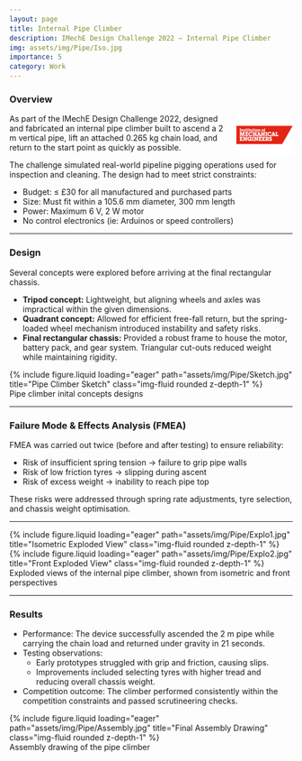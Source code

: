 ```yaml
---
layout: page
title: Internal Pipe Climber
description: IMechE Design Challenge 2022 – Internal Pipe Climber
img: assets/img/Pipe/Iso.jpg
importance: 5
category: Work
---
```


### Overview

<img src="assets/img/Pipe/imeche.jpg" alt="IMechE Logo" style="float: right; width: 100px; margin-left: 15px;"/>

As part of the IMechE Design Challenge 2022, designed and fabricated an internal pipe climber built to ascend a 2 m vertical pipe, lift an attached 0.265 kg chain load, and return to the start point as quickly as possible.

The challenge simulated real-world pipeline pigging operations used for inspection and cleaning. The design had to meet strict constraints:

- Budget: ≤ £30 for all manufactured and purchased parts
- Size: Must fit within a 105.6 mm diameter, 300 mm length
- Power: Maximum 6 V, 2 W motor
- No control electronics (ie: Arduinos or speed controllers)

---

### Design

Several concepts were explored before arriving at the final rectangular chassis.

- **Tripod concept:** Lightweight, but aligning wheels and axles was impractical within the given dimensions.
- **Quadrant concept:** Allowed for efficient free-fall return, but the spring-loaded wheel mechanism introduced instability and safety risks.
- **Final rectangular chassis:** Provided a robust frame to house the motor, battery pack, and gear system. Triangular cut-outs reduced weight while maintaining rigidity.

<div class="row">
    <div class="col-sm mt-3 mt-md-0">
        {% include figure.liquid loading="eager" path="assets/img/Pipe/Sketch.jpg" title="Pipe Climber Sketch" class="img-fluid rounded z-depth-1" %}
    </div>
</div>
<div class="caption">
    Pipe climber inital concepts designs
</div>

---

### Failure Mode & Effects Analysis (FMEA)

FMEA was carried out twice (before and after testing) to ensure reliability:

- Risk of insufficient spring tension → failure to grip pipe walls
- Risk of low friction tyres → slipping during ascent
- Risk of excess weight → inability to reach pipe top

These risks were addressed through spring rate adjustments, tyre selection, and chassis weight optimisation.

---

<div class="row">
    <div class="col-sm mt-3 mt-md-0">
        {% include figure.liquid loading="eager" path="assets/img/Pipe/Explo1.jpg" title="Isometric Exploded View" class="img-fluid rounded z-depth-1" %}
    </div>
    <div class="col-sm mt-3 mt-md-0">
        {% include figure.liquid loading="eager" path="assets/img/Pipe/Explo2.jpg" title="Front Exploded View" class="img-fluid rounded z-depth-1" %}
    </div>
</div>
<div class="caption">
    Exploded views of the internal pipe climber, shown from isometric and front perspectives
</div>

---

### Results

- Performance: The device successfully ascended the 2 m pipe while carrying the chain load and returned under gravity in 21 seconds.
- Testing observations:
  - Early prototypes struggled with grip and friction, causing slips.
  - Improvements included selecting tyres with higher tread and reducing overall chassis weight.
- Competition outcome: The climber performed consistently within the competition constraints and passed scrutineering checks.

<div class="row">
    <div class="col-sm mt-3 mt-md-0">
        {% include figure.liquid loading="eager" path="assets/img/Pipe/Assembly.jpg" title="Final Assembly Drawing" class="img-fluid rounded z-depth-1" %}
    </div>
</div>
<div class="caption">
    Assembly drawing of the pipe climber
</div>
